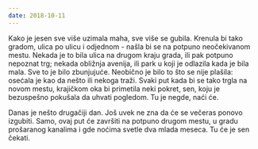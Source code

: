 ```yaml
---
date: 2018-10-11
---
```


Kako je jesen sve više uzimala maha, sve više se gubila. Krenula bi tako gradom, ulica po ulicu i odjednom - našla bi se na potpuno neočekivanom mestu. Nekada je to bila ulica na drugom kraju grada, ili pak potpuno nepoznat trg; nekada obližnja avenija, ili park u koji je odlazila kada je bila mala. Sve to je bilo zbunjujuće. Neobično je bilo to što se nije plašila: osećala je kao da nešto ili nekoga traži. Svaki put kada bi se tako trgla na novom mestu, krajičkom oka bi primetila neki pokret, sen, koju je bezuspešno pokušala da uhvati pogledom. Tu je negde, naći će.

Danas je nešto drugačiji dan. Još uvek ne zna da će se večeras ponovo izgubiti. Samo, ovaj put će završiti na potpuno drugom mestu, u gradu prošaranog kanalima i gde noćima svetle dva mlada meseca. Tu će je sen čekati.
